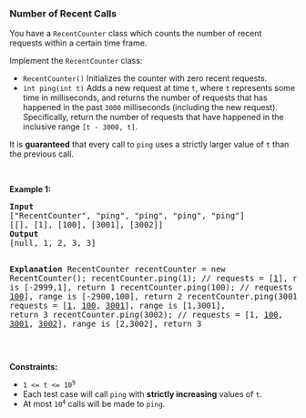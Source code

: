 
<h3>Number of Recent Calls</h3>
<div><p>You have a <code>RecentCounter</code> class which counts the number of recent requests within a certain time frame.</p>
<p>Implement the <code>RecentCounter</code> class:</p>
<ul>
<li><code>RecentCounter()</code> Initializes the counter with zero recent requests.</li>
<li><code>int ping(int t)</code> Adds a new request at time <code>t</code>, where <code>t</code> represents some time in milliseconds, and returns the number of requests that has happened in the past <code>3000</code> milliseconds (including the new request). Specifically, return the number of requests that have happened in the inclusive range <code>[t - 3000, t]</code>.</li>
</ul>
<p>It is <strong>guaranteed</strong> that every call to <code>ping</code> uses a strictly larger value of <code>t</code> than the previous call.</p>
<p> </p>
<p><strong>Example 1:</strong></p>
<pre><strong>Input</strong>
["RecentCounter", "ping", "ping", "ping", "ping"]
[[], [1], [100], [3001], [3002]]
<strong>Output</strong>
[null, 1, 2, 3, 3]

<strong>Explanation</strong>
RecentCounter recentCounter = new RecentCounter();
recentCounter.ping(1);     // requests = [<u>1</u>], range is [-2999,1], return 1
recentCounter.ping(100);   // requests = [<u>1</u>, <u>100</u>], range is [-2900,100], return 2
recentCounter.ping(3001);  // requests = [<u>1</u>, <u>100</u>, <u>3001</u>], range is [1,3001], return 3
recentCounter.ping(3002);  // requests = [1, <u>100</u>, <u>3001</u>, <u>3002</u>], range is [2,3002], return 3
</pre>
<p> </p>
<p><strong>Constraints:</strong></p>
<ul>
<li><code>1 &lt;= t &lt;= 10<sup>9</sup></code></li>
<li>Each test case will call <code>ping</code> with <strong>strictly increasing</strong> values of <code>t</code>.</li>
<li>At most <code>10<sup>4</sup></code> calls will be made to <code>ping</code>.</li>
</ul>
</div>
